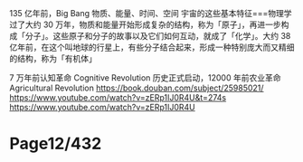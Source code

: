 135 亿年前，Big Bang 物质、能量、时间、空间 宇宙的这些基本特征===物理学
过了大约 30 万年，物质和能量开始形成复杂的结构，称为「原子」，再进一步构成「分子」。这些原子和分子的故事以及它们如何互动，就成了「化学」。大约 38 亿年前，在这个叫地球的行星上，有些分子结合起来，形成一种特别庞大而又精细的结构，称为「有机体」

7 万年前认知革命 Cognitive Revolution 历史正式启动，12000 年前农业革命 Agricultural Revolution
https://book.douban.com/subject/25985021/ https://www.youtube.com/watch?v=zERp1IJ0R4U&t=274s https://www.youtube.com/watch?v=zERp1IJ0R4U


# Page12/432
